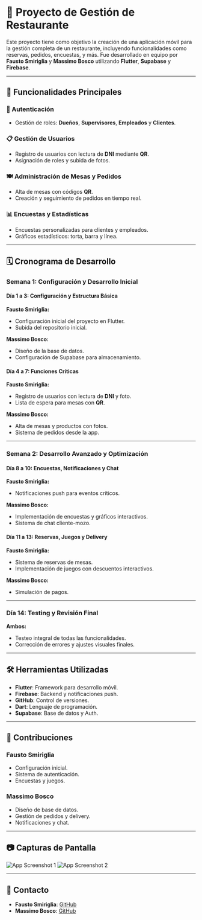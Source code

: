 # 📱 Proyecto de Gestión de Restaurante

Este proyecto tiene como objetivo la creación de una aplicación móvil para la gestión completa de un restaurante, incluyendo funcionalidades como reservas, pedidos, encuestas, y más. Fue desarrollado en equipo por **Fausto Smiriglia** y **Massimo Bosco** utilizando **Flutter**, **Supabase** y **Firebase**.

---

## 🚀 Funcionalidades Principales

### 🔑 Autenticación
- Gestión de roles: **Dueños**, **Supervisores**, **Empleados** y **Clientes**.

### 📋 Gestión de Usuarios
- Registro de usuarios con lectura de **DNI** mediante **QR**.
- Asignación de roles y subida de fotos.

### 🍽️ Administración de Mesas y Pedidos
- Alta de mesas con códigos **QR**.
- Creación y seguimiento de pedidos en tiempo real.

### 📊 Encuestas y Estadísticas
- Encuestas personalizadas para clientes y empleados.
- Gráficos estadísticos: torta, barra y línea.

---

## 🗓️ Cronograma de Desarrollo

### **Semana 1: Configuración y Desarrollo Inicial**

#### **Día 1 a 3: Configuración y Estructura Básica**

**Fausto Smiriglia:**
- Configuración inicial del proyecto en Flutter.
- Subida del repositorio inicial.

**Massimo Bosco:**
- Diseño de la base de datos.
- Configuración de Supabase para almacenamiento.  

#### **Día 4 a 7: Funciones Críticas**

**Fausto Smiriglia:**
- Registro de usuarios con lectura de **DNI** y foto.  
- Lista de espera para mesas con **QR**.

**Massimo Bosco:**
- Alta de mesas y productos con fotos.  
- Sistema de pedidos desde la app.

---

### **Semana 2: Desarrollo Avanzado y Optimización**

#### **Día 8 a 10: Encuestas, Notificaciones y Chat**

**Fausto Smiriglia:**
- Notificaciones push para eventos críticos.  


**Massimo Bosco:**
- Implementación de encuestas y gráficos interactivos.  
- Sistema de chat cliente-mozo.  

#### **Día 11 a 13: Reservas, Juegos y Delivery**

**Fausto Smiriglia:**
- Sistema de reservas de mesas.  
- Implementación de juegos con descuentos interactivos.  

**Massimo Bosco:**
- Simulación de pagos.  

---

### **Día 14: Testing y Revisión Final**

**Ambos:**
- Testeo integral de todas las funcionalidades.  
- Corrección de errores y ajustes visuales finales.  

---

## 🛠️ Herramientas Utilizadas

- **Flutter**: Framework para desarrollo móvil.
- **Firebase**: Backend y notificaciones push.
- **GitHub**: Control de versiones.
- **Dart**: Lenguaje de programación.
- **Supabase**: Base de datos y Auth.

---

## 🤝 Contribuciones

### **Fausto Smiriglia**
- Configuración inicial.
- Sistema de autenticación.
- Encuestas y juegos.

### **Massimo Bosco**
- Diseño de base de datos.
- Gestión de pedidos y delivery.
- Notificaciones y chat.

---

## 📷 Capturas de Pantalla

![App Screenshot 1](https://github.com/Smiriglia/mondongo-2024/blob/bad5491d00ce9846c1ebe5a2966bbc234feccb01/Capturas%20aplicacion%20(1).jpeg)
![App Screenshot 2](https://github.com/Smiriglia/mondongo-2024/blob/bad5491d00ce9846c1ebe5a2966bbc234feccb01/Capturas%20aplicacion%20(10).jpeg)

---

## 💼 Contacto

- **Fausto Smiriglia**: [GitHub](https://github.com/Smiriglia)  
- **Massimo Bosco**: [GitHub](https://github.com/magikboy)
